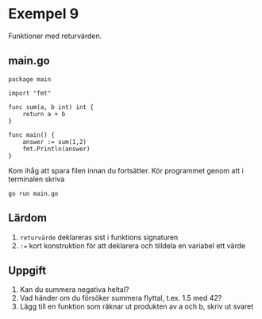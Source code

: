 # Exempel 9

Funktioner med returvärden.

## main.go

    package main
	
	import "fmt"
	
	func sum(a, b int) int {
	    return a + b
	}
	
	func main() {
	    answer := sum(1,2)
	    fmt.Println(answer)
	}
	
Kom ihåg att spara filen innan du fortsätter. Kör programmet genom att i terminalen skriva

	go run main.go
	
## Lärdom

1. `returvärde` deklareras sist i funktions signaturen
2. `:=` kort konstruktion för att deklarera och tilldela en variabel ett värde

## Uppgift

1. Kan du summera negativa heltal?
1. Vad händer om du försöker summera flyttal, t.ex. 1.5 med 42?
1. Lägg till en funktion som räknar ut produkten av a och b, skriv ut svaret
